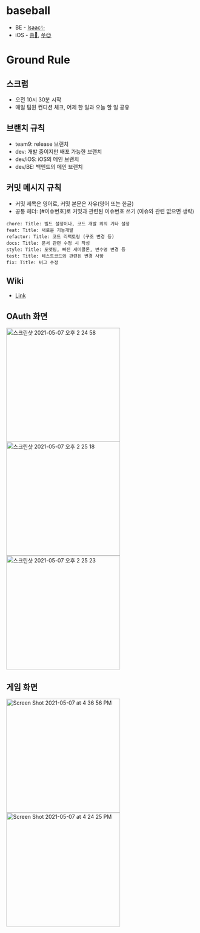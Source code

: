 # baseball

- BE - [Isaac✨](https://github.com/isaac56)
- iOS - [쏭🥳](https://github.com/1song2), [쑤😉](https://github.com/lenaios)

# Ground Rule

## 스크럼

- 오전 10시 30분 시작
- 매일 팀원 컨디션 체크, 어제 한 일과 오늘 할 일 공유

## 브랜치 규칙

- team9: release 브랜치
- dev: 개발 중이지만 배포 가능한 브랜치
- dev/iOS: iOS의 메인 브랜치
- dev/BE: 백엔드의 메인 브랜치

## 커밋 메시지 규칙
- 커밋 제목은 영어로, 커밋 본문은 자유(영어 또는 한글)  
- 공통 헤더: [#이슈번호]로 커밋과 관련된 이슈번호 쓰기 (이슈와 관련 없으면 생략)
```
chore: Title: 빌드 설정이나, 코드 개발 외의 기타 설정
feat: Title: 새로운 기능개발
refactor: Title: 코드 리팩토링 (구조 변경 등)
docs: Title: 문서 관련 수정 시 작성
style: Title: 포맷팅, 빠진 세미콜론, 변수명 변경 등
test: Title: 테스트코드와 관련된 변경 사항
fix: Title: 버그 수정
```

## Wiki
- [Link](https://github.com/isaac56/baseball/wiki)

## OAuth 화면
<img width="300" alt="스크린샷 2021-05-07 오후 2 24 58" src="https://user-images.githubusercontent.com/75113784/117401823-382a5c00-af40-11eb-87d9-059f54028b23.png"><img width="300" alt="스크린샷 2021-05-07 오후 2 25 18" src="https://user-images.githubusercontent.com/75113784/117401818-36f92f00-af40-11eb-884e-ba81b2def54e.png"><img width="300" alt="스크린샷 2021-05-07 오후 2 25 23" src="https://user-images.githubusercontent.com/75113784/117401803-319be480-af40-11eb-840a-4419a5a31bf0.png">

## 게임 화면
<img width="300" alt="Screen Shot 2021-05-07 at 4 36 56 PM" src="https://user-images.githubusercontent.com/56751259/117414839-92341d00-af52-11eb-946c-b18447d7af70.png"><img width="300" alt="Screen Shot 2021-05-07 at 4 24 25 PM" src="https://user-images.githubusercontent.com/56751259/117414828-8ea09600-af52-11eb-8ef6-8390d159921e.png">
